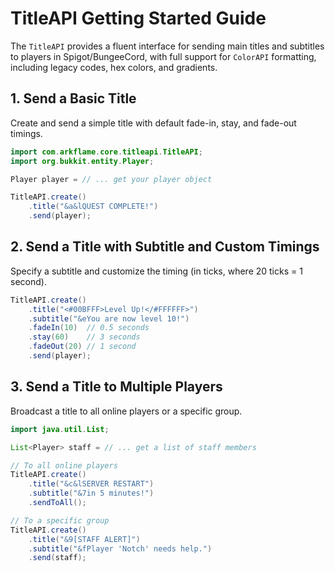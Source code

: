 # TitleAPI Getting Started Guide

The `TitleAPI` provides a fluent interface for sending main titles and subtitles to players in Spigot/BungeeCord, with full support for `ColorAPI` formatting, including legacy codes, hex colors, and gradients.

## 1. Send a Basic Title

Create and send a simple title with default fade-in, stay, and fade-out timings.

```java
import com.arkflame.core.titleapi.TitleAPI;
import org.bukkit.entity.Player;

Player player = // ... get your player object

TitleAPI.create()
    .title("&a&lQUEST COMPLETE!")
    .send(player);
```

## 2. Send a Title with Subtitle and Custom Timings

Specify a subtitle and customize the timing (in ticks, where 20 ticks = 1 second).

```java
TitleAPI.create()
    .title("<#00BFFF>Level Up!</#FFFFFF>")
    .subtitle("&eYou are now level 10!")
    .fadeIn(10)  // 0.5 seconds
    .stay(60)    // 3 seconds
    .fadeOut(20) // 1 second
    .send(player);
```

## 3. Send a Title to Multiple Players

Broadcast a title to all online players or a specific group.

```java
import java.util.List;

List<Player> staff = // ... get a list of staff members

// To all online players
TitleAPI.create()
    .title("&c&lSERVER RESTART")
    .subtitle("&7in 5 minutes!")
    .sendToAll();

// To a specific group
TitleAPI.create()
    .title("&9[STAFF ALERT]")
    .subtitle("&fPlayer 'Notch' needs help.")
    .send(staff);
```